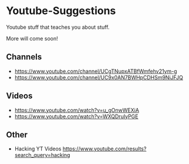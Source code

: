 # Youtube-Suggestions
Youtube stuff that teaches you about stuff.

More will come soon!

## Channels
- https://www.youtube.com/channel/UCgTNupxATBfWmfehv21ym-g
- https://www.youtube.com/channel/UC9x0AN7BWHpCDHSm9NiJFJQ

## Videos
- https://www.youtube.com/watch?v=u_gOnwWEXiA
- https://www.youtube.com/watch?v=WXQDruIyPGE

## Other
- Hacking YT Videos https://www.youtube.com/results?search_query=hacking
